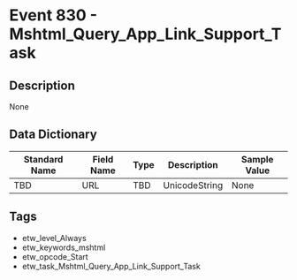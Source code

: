 # Event 830 - Mshtml_Query_App_Link_Support_Task

## Description
None

## Data Dictionary
|Standard Name|Field Name|Type|Description|Sample Value|
|---|---|---|---|---|
|TBD|URL|TBD|UnicodeString|None|None|

## Tags
* etw_level_Always
* etw_keywords_mshtml
* etw_opcode_Start
* etw_task_Mshtml_Query_App_Link_Support_Task